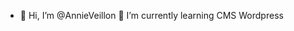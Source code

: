 - 👋 Hi, I’m @AnnieVeillon
🌱 I’m currently learning CMS Wordpress
<!---
AnnieVeillon/AnnieVeillon is a ✨ special ✨ repository because its `README.md` (this file) appears on your GitHub profile.
You can click the Preview link to take a look at your changes.
--->
